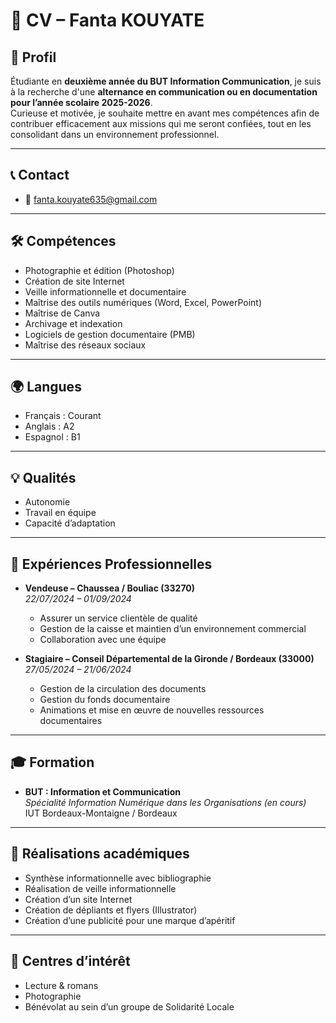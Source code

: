 # 📄 CV – Fanta KOUYATE  

## 👤 Profil  
Étudiante en **deuxième année du BUT Information Communication**, je suis à la recherche d'une **alternance en communication ou en documentation pour l’année scolaire 2025-2026**.  
Curieuse et motivée, je souhaite mettre en avant mes compétences afin de contribuer efficacement aux missions qui me seront confiées, tout en les consolidant dans un environnement professionnel.  

---

## 📞 Contact    
- 📧 fanta.kouyate635@gmail.com  
 

---

## 🛠️ Compétences  
- Photographie et édition (Photoshop)  
- Création de site Internet  
- Veille informationnelle et documentaire  
- Maîtrise des outils numériques (Word, Excel, PowerPoint)  
- Maîtrise de Canva  
- Archivage et indexation  
- Logiciels de gestion documentaire (PMB)  
- Maîtrise des réseaux sociaux  

---

## 🌍 Langues  
- Français : Courant  
- Anglais : A2  
- Espagnol : B1  

---

## 💡 Qualités  
- Autonomie  
- Travail en équipe  
- Capacité d’adaptation  

---

## 💼 Expériences Professionnelles  

- **Vendeuse – Chaussea / Bouliac (33270)**  
  *22/07/2024 – 01/09/2024*  
  - Assurer un service clientèle de qualité  
  - Gestion de la caisse et maintien d’un environnement commercial  
  - Collaboration avec une équipe  

- **Stagiaire – Conseil Départemental de la Gironde / Bordeaux (33000)**  
  *27/05/2024 – 21/06/2024*  
  - Gestion de la circulation des documents  
  - Gestion du fonds documentaire  
  - Animations et mise en œuvre de nouvelles ressources documentaires  

---

## 🎓 Formation  
- **BUT : Information et Communication**  
  *Spécialité Information Numérique dans les Organisations (en cours)*  
  IUT Bordeaux-Montaigne / Bordeaux  

---

## 📌 Réalisations académiques  
- Synthèse informationnelle avec bibliographie  
- Réalisation de veille informationnelle  
- Création d’un site Internet  
- Création de dépliants et flyers (Illustrator)  
- Création d’une publicité pour une marque d’apéritif  

---

## 🎨 Centres d’intérêt  
- Lecture & romans  
- Photographie  
- Bénévolat au sein d’un groupe de Solidarité Locale  

